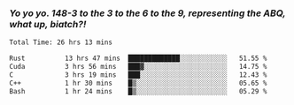 ### ***Yo yo yo. 148-3 to the 3 to the 6 to the 9, representing the ABQ, what up, biatch?!***

<!--START_SECTION:waka-->

```txt
Total Time: 26 hrs 13 mins

Rust          13 hrs 47 mins  █████████████░░░░░░░░░░░░   51.55 %
Cuda          3 hrs 56 mins   ███▓░░░░░░░░░░░░░░░░░░░░░   14.75 %
C             3 hrs 19 mins   ███░░░░░░░░░░░░░░░░░░░░░░   12.43 %
C++           1 hr 30 mins    █▒░░░░░░░░░░░░░░░░░░░░░░░   05.65 %
Bash          1 hr 24 mins    █▒░░░░░░░░░░░░░░░░░░░░░░░   05.29 %
```

<!--END_SECTION:waka-->

<!--
**AJMC2002/AJMC2002** is a ✨ _special_ ✨ repository because its `README.md` (this file) appears on your GitHub profile.

Here are some ideas to get you started:

- 🔭 I’m currently working on ...
- 🌱 I’m currently learning ...
- 👯 I’m looking to collaborate on ...
- 🤔 I’m looking for help with ...
- 💬 Ask me about ...
- 📫 How to reach me: ...
- 😄 Pronouns: ...
- ⚡ Fun fact: ...
-->

